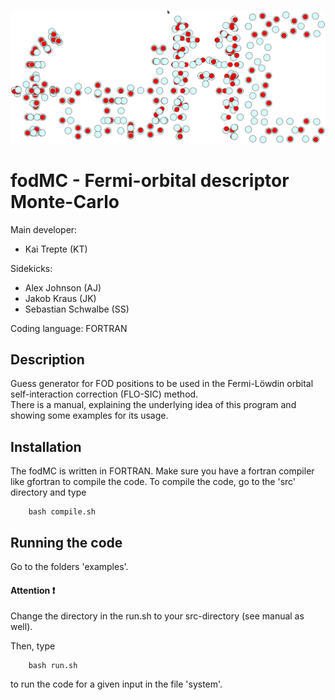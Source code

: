 ![GitHub Logo](logo_fodMC.png)

# fodMC - Fermi-orbital descriptor Monte-Carlo 

Main developer:  

*  Kai Trepte (KT)    

Sidekicks:  

* Alex Johnson (AJ)   
* Jakob Kraus (JK)   
* Sebastian Schwalbe (SS)    

Coding language: FORTRAN   

## Description
   
Guess generator for FOD positions to be used in the Fermi-Löwdin orbital self-interaction correction (FLO-SIC) method.           
There is a manual, explaining the underlying idea of this program and showing some examples for its usage.

## Installation 
The fodMC is written in FORTRAN. Make sure you have a fortran compiler like gfortran to compile the code.
To compile the code, go to the 'src' directory and type   

        bash compile.sh


## Running the code 

Go to the folders 'examples'. 

#### Attention :heavy_exclamation_mark:  
Change the directory in the run.sh to your src-directory (see manual as well).                                         

Then, type 

        bash run.sh

to run the code for a given input in the file 'system'.
